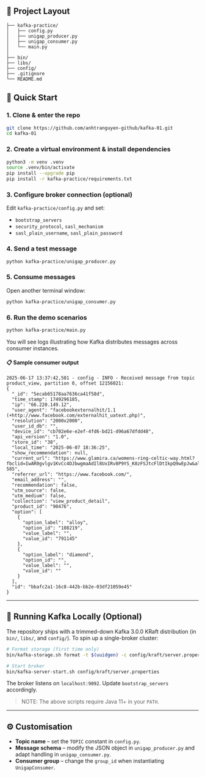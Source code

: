 
## 📂 Project Layout

```text
├── kafka-practice/         
│   ├── config.py            
│   ├── unigap_producer.py  
│   ├── unigap_consumer.py   
│   └── main.py       
│
├── bin/                     
├── libs/                   
├── config/                  
├── .gitignore               
└── README.md                
```


## 🚀 Quick Start

### 1. Clone & enter the repo
```bash
git clone https://github.com/anhtranguyen-github/kafka-01.git
cd kafka-01
```

### 2. Create a virtual environment & install dependencies
```bash
python3 -m venv .venv
source .venv/bin/activate
pip install --upgrade pip
pip install -r kafka-practice/requirements.txt
```

### 3. Configure broker connection (optional)
Edit `kafka-practice/config.py` and set:
* `bootstrap_servers`
* `security_protocol`, `sasl_mechanism`
* `sasl_plain_username`, `sasl_plain_password`

### 4. Send a test message
```bash
python kafka-practice/unigap_producer.py
```

### 5. Consume messages
Open another terminal window:
```bash
python kafka-practice/unigap_consumer.py
```

### 6. Run the demo scenarios
```bash
python kafka-practice/main.py
```
You will see logs illustrating how Kafka distributes messages across consumer instances.

#### 📋 Sample consumer output
```text
2025-06-17 13:37:42,581 - config - INFO - Received message from topic product_view, partition 0, offset 12156021:
{
  "_id": "5ecab65178aa7636ca41f58d",
  "time_stamp": 1749296185,
  "ip": "66.220.149.12",
  "user_agent": "facebookexternalhit/1.1 (+http://www.facebook.com/externalhit_uatext.php)",
  "resolution": "2000x2000",
  "user_id_db": "",
  "device_id": "cb702e6e-e2ef-4fd6-bd21-d96a67dfdd48",
  "api_version": "1.0",
  "store_id": "38",
  "local_time": "2025-06-07 18:36:25",
  "show_recommendation": null,
  "current_url": "https://www.glamira.ca/womens-ring-celtic-way.html?fbclid=IwAR0gvlgv1KvCc4DJbwgmaAdIl8UxIRv8P9YS_K8zFSJtcFlDtIkpQ9wEpJw&alloy=white_yellow-585",
  "referrer_url": "https://www.facebook.com/",
  "email_address": "",
  "recommendation": false,
  "utm_source": false,
  "utm_medium": false,
  "collection": "view_product_detail",
  "product_id": "90476",
  "option": [
    {
      "option_label": "alloy",
      "option_id": "108219",
      "value_label": "",
      "value_id": "791145"
    },
    {
      "option_label": "diamond",
      "option_id": "",
      "value_label": "",
      "value_id": ""
    }
  ],
  "id": "bbafc2a1-16c8-442b-bb2e-03df21059e45"
}
```

---

## 🧪 Running Kafka Locally (Optional)
The repository ships with a trimmed-down Kafka 3.0.0 KRaft distribution (in `bin/`, `libs/`, and `config/`).  To spin up a single-broker cluster:
```bash
# Format storage (first time only)
bin/kafka-storage.sh format -t $(uuidgen) -c config/kraft/server.properties

# Start broker
bin/kafka-server-start.sh config/kraft/server.properties
```
The broker listens on `localhost:9092`.  Update `bootstrap_servers` accordingly.

> NOTE: The above scripts require Java 11+ in your `PATH`.

---

## ⚙️ Customisation
* **Topic name** – set the `TOPIC` constant in `config.py`.
* **Message schema** – modify the JSON object in `unigap_producer.py` and adapt handling in `unigap_consumer.py`.
* **Consumer group** – change the `group_id` when instantiating `UnigapConsumer`.

